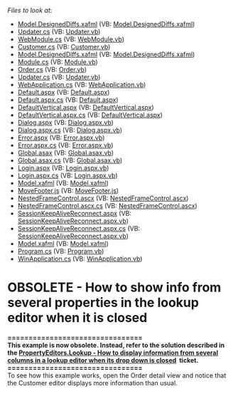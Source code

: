 <!-- default file list -->
*Files to look at*:

* [Model.DesignedDiffs.xafml](./CS/WinWebSolution.Module.Web/Model.DesignedDiffs.xafml) (VB: [Model.DesignedDiffs.xafml](./VB/WinWebSolution.Module.Web/Model.DesignedDiffs.xafml))
* [Updater.cs](./CS/WinWebSolution.Module.Web/Updater.cs) (VB: [Updater.vb](./VB/WinWebSolution.Module.Web/Updater.vb))
* [WebModule.cs](./CS/WinWebSolution.Module.Web/WebModule.cs) (VB: [WebModule.vb](./VB/WinWebSolution.Module.Web/WebModule.vb))
* [Customer.cs](./CS/WinWebSolution.Module/Customer.cs) (VB: [Customer.vb](./VB/WinWebSolution.Module/Customer.vb))
* [Model.DesignedDiffs.xafml](./CS/WinWebSolution.Module/Model.DesignedDiffs.xafml) (VB: [Model.DesignedDiffs.xafml](./VB/WinWebSolution.Module/Model.DesignedDiffs.xafml))
* [Module.cs](./CS/WinWebSolution.Module/Module.cs) (VB: [Module.vb](./VB/WinWebSolution.Module/Module.vb))
* [Order.cs](./CS/WinWebSolution.Module/Order.cs) (VB: [Order.vb](./VB/WinWebSolution.Module/Order.vb))
* [Updater.cs](./CS/WinWebSolution.Module/Updater.cs) (VB: [Updater.vb](./VB/WinWebSolution.Module/Updater.vb))
* [WebApplication.cs](./CS/WinWebSolution.Web/ApplicationCode/WebApplication.cs) (VB: [WebApplication.vb](./VB/WinWebSolution.Web/ApplicationCode/WebApplication.vb))
* [Default.aspx](./CS/WinWebSolution.Web/Default.aspx) (VB: [Default.aspx](./VB/WinWebSolution.Web/Default.aspx))
* [Default.aspx.cs](./CS/WinWebSolution.Web/Default.aspx.cs) (VB: [Default.aspx](./VB/WinWebSolution.Web/Default.aspx))
* [DefaultVertical.aspx](./CS/WinWebSolution.Web/DefaultVertical.aspx) (VB: [DefaultVertical.aspx](./VB/WinWebSolution.Web/DefaultVertical.aspx))
* [DefaultVertical.aspx.cs](./CS/WinWebSolution.Web/DefaultVertical.aspx.cs) (VB: [DefaultVertical.aspx](./VB/WinWebSolution.Web/DefaultVertical.aspx))
* [Dialog.aspx](./CS/WinWebSolution.Web/Dialog.aspx) (VB: [Dialog.aspx.vb](./VB/WinWebSolution.Web/Dialog.aspx.vb))
* [Dialog.aspx.cs](./CS/WinWebSolution.Web/Dialog.aspx.cs) (VB: [Dialog.aspx.vb](./VB/WinWebSolution.Web/Dialog.aspx.vb))
* [Error.aspx](./CS/WinWebSolution.Web/Error.aspx) (VB: [Error.aspx.vb](./VB/WinWebSolution.Web/Error.aspx.vb))
* [Error.aspx.cs](./CS/WinWebSolution.Web/Error.aspx.cs) (VB: [Error.aspx.vb](./VB/WinWebSolution.Web/Error.aspx.vb))
* [Global.asax](./CS/WinWebSolution.Web/Global.asax) (VB: [Global.asax.vb](./VB/WinWebSolution.Web/Global.asax.vb))
* [Global.asax.cs](./CS/WinWebSolution.Web/Global.asax.cs) (VB: [Global.asax.vb](./VB/WinWebSolution.Web/Global.asax.vb))
* [Login.aspx](./CS/WinWebSolution.Web/Login.aspx) (VB: [Login.aspx.vb](./VB/WinWebSolution.Web/Login.aspx.vb))
* [Login.aspx.cs](./CS/WinWebSolution.Web/Login.aspx.cs) (VB: [Login.aspx.vb](./VB/WinWebSolution.Web/Login.aspx.vb))
* [Model.xafml](./CS/WinWebSolution.Web/Model.xafml) (VB: [Model.xafml](./VB/WinWebSolution.Web/Model.xafml))
* [MoveFooter.js](./CS/WinWebSolution.Web/MoveFooter.js) (VB: [MoveFooter.js](./VB/WinWebSolution.Web/MoveFooter.js))
* [NestedFrameControl.ascx](./CS/WinWebSolution.Web/NestedFrameControl.ascx) (VB: [NestedFrameControl.ascx](./VB/WinWebSolution.Web/NestedFrameControl.ascx))
* [NestedFrameControl.ascx.cs](./CS/WinWebSolution.Web/NestedFrameControl.ascx.cs) (VB: [NestedFrameControl.ascx](./VB/WinWebSolution.Web/NestedFrameControl.ascx))
* [SessionKeepAliveReconnect.aspx](./CS/WinWebSolution.Web/SessionKeepAliveReconnect.aspx) (VB: [SessionKeepAliveReconnect.aspx.vb](./VB/WinWebSolution.Web/SessionKeepAliveReconnect.aspx.vb))
* [SessionKeepAliveReconnect.aspx.cs](./CS/WinWebSolution.Web/SessionKeepAliveReconnect.aspx.cs) (VB: [SessionKeepAliveReconnect.aspx.vb](./VB/WinWebSolution.Web/SessionKeepAliveReconnect.aspx.vb))
* [Model.xafml](./CS/WinWebSolution.Win/Model.xafml) (VB: [Model.xafml](./VB/WinWebSolution.Win/Model.xafml))
* [Program.cs](./CS/WinWebSolution.Win/Program.cs) (VB: [Program.vb](./VB/WinWebSolution.Win/Program.vb))
* [WinApplication.cs](./CS/WinWebSolution.Win/WinApplication.cs) (VB: [WinApplication.vb](./VB/WinWebSolution.Win/WinApplication.vb))
<!-- default file list end -->
# OBSOLETE - How to show info from several properties in the lookup editor when it is closed


<p><strong>================================</strong><br><strong>This example is now obsolete. Instead, refer to the solution described in the <a href="https://www.devexpress.com/Support/Center/p/S170565">PropertyEditors.Lookup - How to display information from several columns in a lookup editor when its drop down is closed</a>  ticket.</strong><br><strong>================================</strong><br>To see how this example works, open the Order detail view and notice that the Customer editor displays more information than usual.</p>

<br/>


